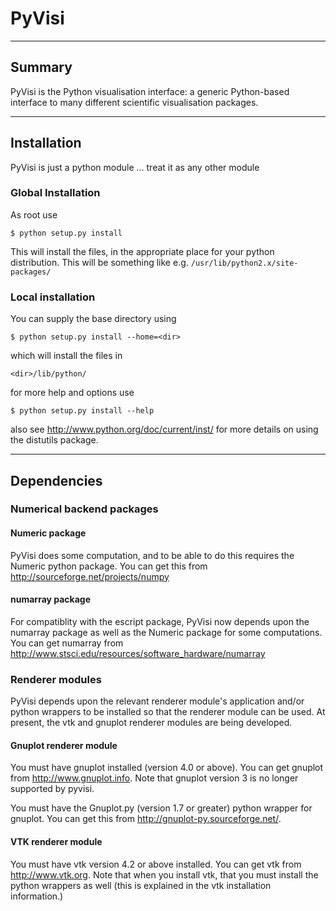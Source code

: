 PyVisi
======
  

--------------------------------------------------------------------
Summary
--------------------------------------------------------------------

PyVisi is the Python visualisation interface: a generic Python-based
interface to many different scientific visualisation packages.

--------------------------------------------------------------------
Installation
--------------------------------------------------------------------

PyVisi is just a python module ... treat it as any other module

### Global Installation

As root use

    $ python setup.py install

This will install the files, in the appropriate place for your python
distribution. This will be something like e.g.
`/usr/lib/python2.x/site-packages/`

### Local installation

You can supply the base directory using

    $ python setup.py install --home=<dir>

which will install the files in 

    <dir>/lib/python/

for more help and options use 

    $ python setup.py install --help

also see <http://www.python.org/doc/current/inst/> for more details on using
the distutils package.


--------------------------------------------------------------------
 Dependencies
--------------------------------------------------------------------

### Numerical backend packages

#### Numeric package

PyVisi does some computation, and to be able to do this requires the Numeric
python package.  You can get this from
<http://sourceforge.net/projects/numpy>

#### numarray package

For compatiblity with the escript package, PyVisi now depends upon the
numarray package as well as the Numeric package for some computations.  You
can get numarray from
<http://www.stsci.edu/resources/software_hardware/numarray>

### Renderer modules

PyVisi depends upon the relevant renderer module's application and/or python
wrappers to be installed so that the renderer module can be used.  At
present, the vtk and gnuplot renderer modules are being developed.

#### Gnuplot renderer module

You must have gnuplot installed (version 4.0 or above).  You can get gnuplot
from <http://www.gnuplot.info>.  Note that gnuplot version 3 is no longer
supported by pyvisi.

You must have the Gnuplot.py (version 1.7 or greater) python wrapper for
gnuplot.  You can get this from <http://gnuplot-py.sourceforge.net/>.

#### VTK renderer module

You must have vtk version 4.2 or above installed.  You can get vtk from
<http://www.vtk.org>.  Note that when you install vtk, that you must install
the python wrappers as well (this is explained in the vtk installation
information.)
